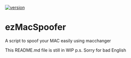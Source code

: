 [![version][version-badge]][CHANGELOG] 
# ezMacSpoofer
A script to spoof your MAC easily using macchanger

This README.md file is still in WIP
p.s. Sorry for bad English

[CHANGELOG]: ./CHANGELOG.md
[LICENSE]: ./LICENSE
[version-badge]: https://img.shields.io/badge/version-0.2.0-red.svg
